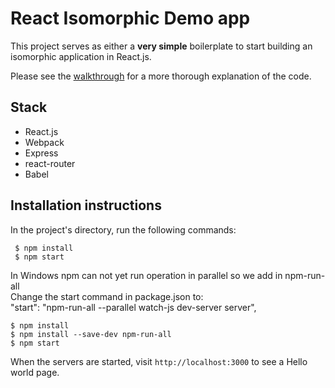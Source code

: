 # React Isomorphic Demo app

This project serves as either a **very simple** boilerplate to start building an isomorphic application in React.js.

Please see the [walkthrough](http://seanamarasinghe.com/developer/javascript/isomorphic-javascript/) for a more thorough explanation of the code.

## Stack

- React.js
- Webpack
- Express
- react-router
- Babel

## Installation instructions

 In the project's directory, run the following commands:
```
 $ npm install
 $ npm start
```

In Windows npm can not yet run operation in parallel so we add in npm-run-all<br />
Change the start command in package.json to:<br />
"start": "npm-run-all --parallel watch-js dev-server server",
 ```
 $ npm install
 $ npm install --save-dev npm-run-all
 $ npm start
 ```

When the servers are started, visit `http://localhost:3000` to see a Hello world page.
